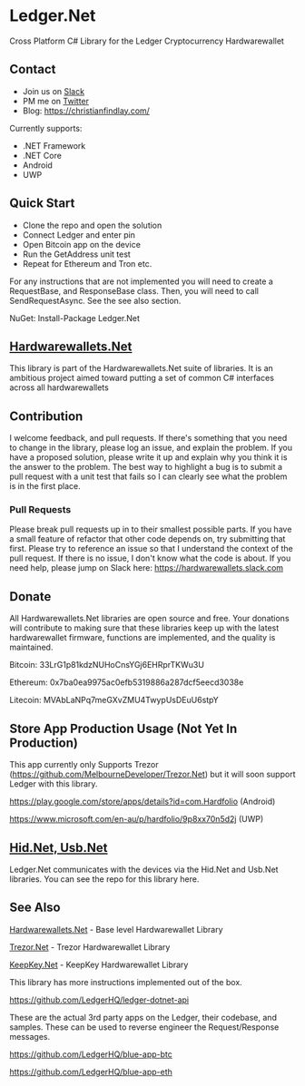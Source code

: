 # Ledger.Net
Cross Platform C# Library for the Ledger Cryptocurrency Hardwarewallet

## Contact

- Join us on [Slack](https://join.slack.com/t/hardwarewallets/shared_invite/enQtNjA5MDgxMzE2Nzg2LWUyODIzY2U0ODE5OTFlMmI3MGYzY2VkZGJjNTc0OTUwNDliMTg2MzRiNTU1MTVjZjI0YWVhNjQzNjUwMjEyNzQ)
- PM me on [Twitter](https://twitter.com/cfdevelop)
- Blog: https://christianfindlay.com/

Currently supports:
* .NET Framework
* .NET Core
* Android
* UWP 

## Quick Start

- Clone the repo and open the solution
- Connect Ledger and enter pin
- Open Bitcoin app on the device
- Run the GetAddress unit test
- Repeat for Ethereum and Tron etc.

For any instructions that are not implemented you will need to create a RequestBase, and ResponseBase class. Then, you will need to call SendRequestAsync. See the see also section.

NuGet: Install-Package Ledger.Net

## [Hardwarewallets.Net](https://github.com/MelbourneDeveloper/Hardwarewallets.Net)

This library is part of the Hardwarewallets.Net suite of libraries. It is an ambitious project aimed toward putting a set of common C# interfaces across all hardwarewallets

## Contribution

I welcome feedback, and pull requests. If there's something that you need to change in the library, please log an issue, and explain the problem. If you have a proposed solution, please write it up and explain why you think it is the answer to the problem. The best way to highlight a bug is to submit a pull request with a unit test that fails so I can clearly see what the problem is in the first place.

### Pull Requests

Please break pull requests up in to their smallest possible parts. If you have a small feature of refactor that other code depends on, try submitting that first. Please try to reference an issue so that I understand the context of the pull request. If there is no issue, I don't know what the code is about. If you need help, please jump on Slack here: https://hardwarewallets.slack.com

## Donate

All Hardwarewallets.Net libraries are open source and free. Your donations will contribute to making sure that these libraries keep up with the latest hardwarewallet firmware, functions are implemented, and the quality is maintained.

Bitcoin: 33LrG1p81kdzNUHoCnsYGj6EHRprTKWu3U

Ethereum: 0x7ba0ea9975ac0efb5319886a287dcf5eecd3038e

Litecoin: MVAbLaNPq7meGXvZMU4TwypUsDEuU6stpY

## Store App Production Usage (Not Yet In Production)

This app currently only Supports Trezor (https://github.com/MelbourneDeveloper/Trezor.Net) but it will soon support Ledger with this library.

https://play.google.com/store/apps/details?id=com.Hardfolio (Android)

https://www.microsoft.com/en-au/p/hardfolio/9p8xx70n5d2j (UWP)

## [Hid.Net, Usb.Net](https://github.com/MelbourneDeveloper/Device.Net)

Ledger.Net communicates with the devices via the Hid.Net and Usb.Net libraries. You can see the repo for this library here.

## See Also

[Hardwarewallets.Net](https://github.com/MelbourneDeveloper/Hardwarewallets.Net) - Base level Hardwarewallet Library

[Trezor.Net](https://github.com/MelbourneDeveloper/Trezor.Net) - Trezor Hardwarewallet Library

[KeepKey.Net](https://github.com/MelbourneDeveloper/KeepKey.Net) - KeepKey Hardwarewallet Library

This library has more instructions implemented out of the box.

https://github.com/LedgerHQ/ledger-dotnet-api

 These are the actual 3rd party apps on the Ledger, their codebase, and samples. These can be used to reverse engineer the Request/Response messages.

https://github.com/LedgerHQ/blue-app-btc

https://github.com/LedgerHQ/blue-app-eth

